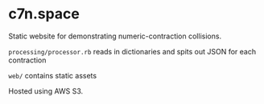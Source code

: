 # c7n.space
Static website for demonstrating numeric-contraction collisions.

`processing/processor.rb` reads in dictionaries and spits out JSON for each contraction

`web/` contains static assets

Hosted using AWS S3.
